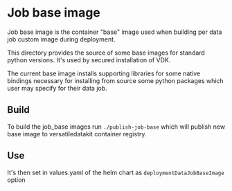 # Job base image

Job base image is the container "base" image used when building per data job custom image during deployment.

This directory provides the source of some base images for standard python versions.
It's used by secured installation of VDK.

The current base image installs supporting libraries for some native bindings necessary for installing from source
some python packages which user may specify for their data job.

## Build

To build the job_base images run `./publish-job-base` which will publish new base image to versatiledatakit container registry.

## Use

It's then set in values.yaml of the helm chart as `deploymentDataJobBaseImage` option
